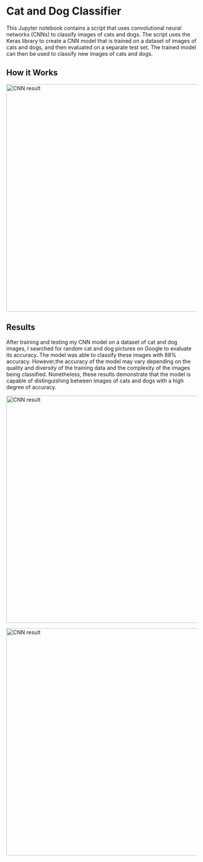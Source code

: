 <!DOCTYPE html>
<html lang="en">
<head>
    <meta charset="UTF-8">
</head>
<body>
    <h1>Cat and Dog Classifier</h1>
    <p>This Jupyter notebook contains a script that uses convolutional neural networks (CNNs) to classify images of cats and dogs. The script uses the Keras library to create a CNN model that is trained on a dataset of images of cats and dogs, and then evaluated on a separate test set. The trained model can then be used to classify new images of cats and dogs.</p>

<h2>How it Works</h2>
<p><img src="https://github.com/joyontadasjoy/Cat-Dog/raw/main/cnn_result.png" alt="CNN result" width="600">
</p>
<h2>Results</h2>
<p>After training and testing my CNN model on a dataset of cat and dog images, I searched for random cat and dog pictures on Google to evaluate its accuracy. The model was able to classify these images with 88% accuracy. However,the accuracy of the model may vary depending on the quality and diversity of the training data and the complexity of the images being classified. Nonetheless, these results demonstrate that the model is capable of distinguishing between images of cats and dogs with a high degree of accuracy.</p>
<p><img src="https://github.com/joyontadasjoy/Cat-Dog/blob/main/test4.jpg" alt="CNN result" width="600"></p>
<p><img src="https://github.com/joyontadasjoy/Cat-Dog/blob/main/test3.jpg" alt="CNN result" width="600"></p>



</body>
</html>





